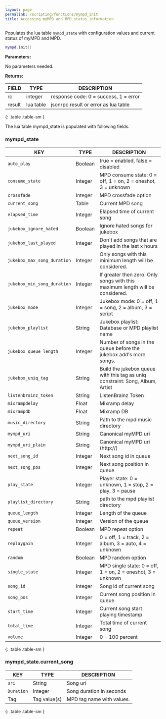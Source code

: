 ```yaml
---
layout: page
permalink: /scripting/functions/mympd_init
title: Accessing myMPD and MPD status information
---
```


Populates the lua table `mympd_state` with configuration values and current status of myMPD and MPD.

```lua
mympd.init()
```

**Parameters:**

No parameters needed.

**Returns:**

| FIELD | TYPE | DESCRIPTION |
| ----- | ---- | ----------- |
| rc | integer | response code: 0 = success, 1 = error |
| result | lua table | jsonrpc result or error as lua table |
{: .table .table-sm }

The lua table mympd_state is populated with following fields.

### mympd_state

| KEY | TYPE | DESCRIPTION |
| --- | ---- | ----------- |
| `auto_play` | Boolean | true = enabled, false = disabled |
| `consume_state` | Integer | MPD consume state: 0 = off, 1 = on, 2 = oneshot, 3 = unknown |
| `crossfade` | Integer | MPD crossfade option |
| `current_song` | Table | Current MPD song |
| `elapsed_time` | Integer | Elapsed time of current song |
| `jukebox_ignore_hated` | Boolean | Ignore hated songs for jukebox |
| `jukebox_last_played` | Integer | Don't add songs that are played in the last x hours |
| `jukebox_max_song_duration` | Integer | Only songs with this minimum length will be considered. |
| `jukebox_min_song_duration` | Integer | If greater then zero: Only songs with this maximum length will be considered. |
| `jukebox_mode` | Integer | Jukebox mode: 0 = off, 1 = song, 2 = album, 3 = script |
| `jukebox_playlist` | String | Jukebox playlist: Database or MPD playlist name |
| `jukebox_queue_length` | Integer | Number of songs in the queue before the jukebox add's more songs. |
| `jukebox_uniq_tag` | String | Build the jukebox queue with this tag as uniq constraint: Song, Album, Artist |
| `listenbrainz_token` | String | ListenBrainz Token |
| `mixrampdelay` | Float | Mixramp delay |
| `mixrampdb` | Float | Mixramp DB |
| `music_directory` | String | Path to the mpd music directory |
| `mympd_uri` | String | Canonical myMPD uri |
| `mympd_uri_plain` | String | Canonical myMPD uri (http://) |
| `next_song_id` | Integer | Next song id in queue |
| `next_song_pos` | Integer | Next song position in queue |
| `play_state` | Integer | Player state: 0 = unknown, 1 = stop, 2 = play, 3 = pause |
| `playlist_directory` | String | path to the mpd playlist directory |
| `queue_length` | Integer | Length of the queue |
| `queue_version` | Integer | Version of the queue |
| `repeat` | Boolean | MPD repeat option |
| `replaygain` | Integer | 0 = off, 1 = track, 2 = album, 3 = auto, 4 = unknown |
| `random` | Boolean | MPD random option |
| `single_state` | Integer | MPD single state: 0 = off, 1 = on, 2 = oneshot, 3 = unknown |
| `song_id` | Integer | Song id of current song |
| `song_pos` | Integer | Current song position in queue |
| `start_time` | Integer | Current song start playing timestamp |
| `total_time` | Integer | Total time of current song |
| `volume` | Integer | 0 - 100 percent |
{: .table .table-sm }

### mympd_state.current_song

| KEY | TYPE | DESCRIPTION |
| --- | ---- | ----------- |
| `uri` | String | Song uri |
| `Duration` | Integer | Song duration in seconds |
| Tag | Tag value(s) | MPD tag name with values. |
{: .table .table-sm }
